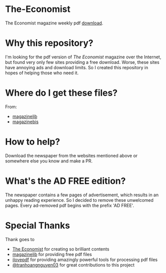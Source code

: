 # The-Economist
The Economist magazine weekly pdf [download](https://github.com/lry127/The-Economist/archive/refs/heads/main.zip).

# Why this repository?
I'm looking for the pdf version of *The Economist* magazine over the Internet, but found very only few sites providing a free download. Worse, these sites have annoying ads and download limits. So I created this repository in hopes of helping those who need it.

# Where do I get these files?
From:
- [magazinelib](https://magazinelib.com/?s=the+economist)
- [magazinebis](https://magazinebis.com/?s=The+Economist)

# How to help?
Download the newspaper from the websites mentioned above or somewhere else you know and make a PR.

# What's the AD FREE edition?
The newspaper contains a few pages of advertisement, which results in an unhappy reading experience. So I decided to remove these unwelcomed pages. Every ad-removed pdf begins with the prefix 'AD FREE'.

# Special Thanks
Thank goes to 
- [The Economist](https://www.economist.com/) for creating so brilliant contents
- [magazinelib](https://magazinelib.com/?s=the+economist) for providing free pdf files
- [ilovepdf](https://www.ilovepdf.com/) for providing amazingly powerful tools for processing pdf files
- [@tranhoangnguyen03](https://github.com/tranhoangnguyen03) for great contributions to this project